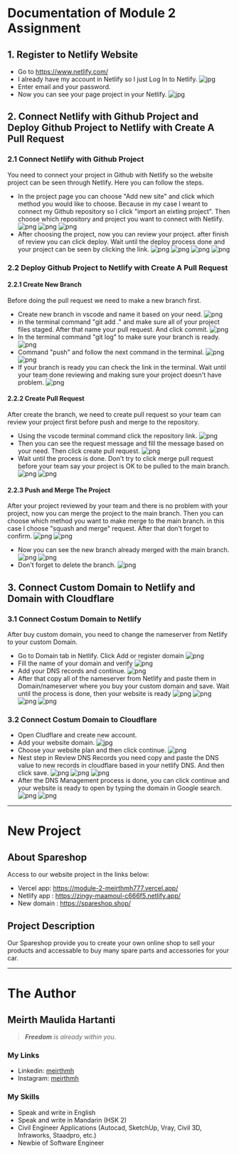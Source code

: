 # Documentation of Module 2 Assignment
## 1. Register to Netlify Website
- Go to https://www.netlify.com/
- I already have my account in Netlify so I just Log In to Netlify.
![jpg](/Module%202%20Documentation/1.2.png)
- Enter email and your password.
- Now you can see your page project in your Netlify.
![jpg](/Module%202%20Documentation/1.3.png)

## 2. Connect Netlify with Github Project and Deploy Github Project to Netlify with Create A Pull Request
### 2.1 Connect Netlify with Github Project
You need to connect your project in Github with Netlify so the website project can be seen through Netlify. Here you can follow the steps.
- In the project page you can choose "Add new site" and click which method you would like to choose. Because in my case I weant to connect my Github repository so I click "import an eixting project". Then choose which repository and project you want to connect with Netlify.
![png](/Module%202%20Documentation/2.1.1.png)
![png](/Module%202%20Documentation/2.1.2.png)
![png](/Module%202%20Documentation/2.1.3.png)
- After choosing the project, now you can review your project. after finish of review you can click deploy. Wait until the deploy process done and your project can be seen by clicking the link.
![png](/Module%202%20Documentation/2.1.4.png)
![png](/Module%202%20Documentation/2.1.5.png)
![png](/Module%202%20Documentation/2.1.6.png)
![png](/Module%202%20Documentation/2.1.7.png)

### 2.2 Deploy Github Project to Netlify with Create A Pull Request
#### 2.2.1 Create New Branch
Before doing the pull request we need to make a new branch first.
- Create new branch in vscode and name it based on your need.
![png](/Module%202%20Documentation/2.2.1.png)
- in the terminal command "git add ." and make sure all of your project files staged. After that name your pull request. And click commit.
![png](/Module%202%20Documentation/2.2.2.png)
- In the terminal command "git log" to make sure your branch is ready.
![png](/Module%202%20Documentation/2.2.3.png) 
- Command "push" and follow the next command in the terminal.
![png](/Module%202%20Documentation/2.2.4.png)
![png](/Module%202%20Documentation/2.2.5.png)
- If your branch is ready you can check the link in the terminal. Wait until your team done reviewing and making sure your project doesn't have problem.
![png](/Module%202%20Documentation/2.2.6.png)

#### 2.2.2 Create Pull Request
After create the branch, we need to create pull request so your team can review your project first before push and merge to the repository.
- Using the vscode terminal command click the repository link.
![png](/Module%202%20Documentation/2.2.6.png)
- Then you can see the request message and fill the message based on your need. Then click create pull request.
![png](/Module%202%20Documentation/2.2.7.png)
- Wait until the process is done. Don't try to click merge pull request before your team say your project is OK to be pulled to the main branch.
![png](/Module%202%20Documentation/2.2.8.png) 
![png](/Module%202%20Documentation/2.2.9.0.png)

#### 2.2.3 Push and Merge The Project
After your project reviewed by your team and there is no problem with your project, now you can merge the project to the main branch. Then you can choose which method you want to make merge to the main branch. in this case I choose "squash and merge" request. After that don't forget to confirm.
![png](/Module%202%20Documentation/2.2.9.png)
![png](/Module%202%20Documentation/2.2.10.png)
- Now you can see the new branch already merged with the main branch.
![png](/Module%202%20Documentation/2.2.11.png)
![png](/Module%202%20Documentation/2.2.12.png)
- Don't forget to delete the branch.
![png](/Module%202%20Documentation/2.2.13.png)

## 3. Connect Custom Domain to Netlify and Domain with Cloudflare
### 3.1 Connect Costum Domain to Netlify
After buy custom domain, you need to change the nameserver from Netlify to your custom Domain.
- Go to Domain tab in Netlify. Click Add or register domain
![png](/Module%202%20Documentation/3.0.1.png)
- Fill the name of your domain and verify
![png](/Module%202%20Documentation/3.0.2.png)
- Add your DNS records and continue.
![png](/Module%202%20Documentation/3.0.3.png)
- After that copy all of the nameserver from Netlify and paste them in Domain/nameserver where you buy your custom domain and save. Wait until the process is done, then your website is ready
![png](/Module%202%20Documentation/3.0.4.png)
![png](/Module%202%20Documentation/3.0.5.png)
![png](/Module%202%20Documentation/3.0.6.png)
![png](/Module%202%20Documentation/3.4.1.png)

### 3.2 Connect Costum Domain to Cloudflare
- Open Cludflare and create new account.
- Add your website domain.
![jpg](/Module%202%20Documentation/3.1.png)
- Choose your website plan and then click continue.
![png](/Module%202%20Documentation/3.2.png)
- Nest step in Review DNS Records you need copy and paste the DNS value to new records in cloudflare based in your netlify DNS. And then click save.
![png](/Module%202%20Documentation/3.3.0.png)
![png](/Module%202%20Documentation/3.3.1.png)
![png](/Module%202%20Documentation/3.3.2.png)
- After the DNS Management process is done, you can click continue and your website is ready to open by typing the domain in Google search.
![png](/Module%202%20Documentation/3.4.0.png)
![png](/Module%202%20Documentation/3.4.1.png)

---------------------------------------------

# New Project
## About Spareshop
Access to our website project in the links below:
- Vercel app: https://module-2-meirthmh777.vercel.app/
- Netlify app : https://zingy-maamoul-c666f5.netlify.app/
- New domain : https://spareshop.shop/

## Project Description
Our Spareshop provide you to create your own online shop to sell your products and accessable to buy many spare parts and accessories for your car.


-----------------------------------------------
# The Author
## Meirth Maulida Hartanti
> _**Freedom** is already within you._

### My Links
- Linkedin: [meirthmh](https://www.linkedin.com/in/meirth-maulida-hartanti-241a1b183/)
- Instagram: [meirthmh](https://instagram.com/meirthmh/)

### My Skills
- Speak and write in English
- Speak and write in Mandarin (HSK 2)
- Civil Engineer Applications (Autocad, SketchUp, Vray, Civil 3D, Infraworks, Staadpro, etc.)
- Newbie of Software Engineer 